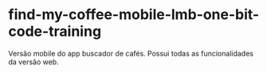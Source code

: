 # find-my-coffee-mobile-lmb-one-bit-code-training
Versão mobile do app buscador de cafés. Possui todas as funcionalidades da versão web.
